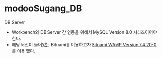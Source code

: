 # modooSugang_DB
DB Server

* Workbench와 DB Server 간 연동을 위해서 MySQL Version 8.0 시리즈이어야 한다.
* 해당 버전이 들어있는 Bitnami를 이용하고자 [Bitnami WAMP Version 7.4.20-0](https://community.bitnami.com/t/last-version-of-the-wamp-stack-that-shipped-with-mysql/103735)를 이용 했다.
